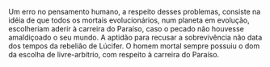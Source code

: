 ﻿Um erro no pensamento humano, a respeito desses problemas, consiste na idéia de que todos os mortais evolucionários, num planeta em evolução, escolheriam aderir à carreira do Paraíso, caso o pecado não houvesse amaldiçoado o seu mundo. A aptidão para recusar a sobrevivência não data dos tempos da rebelião de Lúcifer. O homem mortal sempre possuiu o dom da escolha de livre-arbítrio, com respeito à carreira do Paraíso.